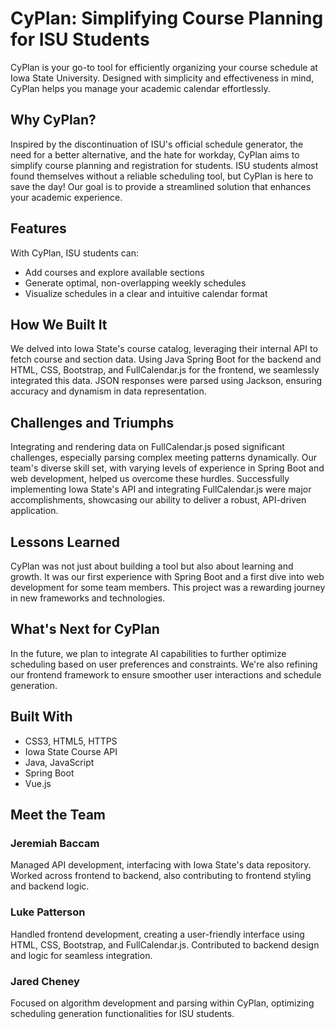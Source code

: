 # CyPlan: Simplifying Course Planning for ISU Students

CyPlan is your go-to tool for efficiently organizing your course schedule at Iowa State University. Designed with simplicity and effectiveness in mind, CyPlan helps you manage your academic calendar effortlessly.

## Why CyPlan?

Inspired by the discontinuation of ISU's official schedule generator, the need for a better alternative, and the hate for workday, CyPlan aims to simplify course planning and registration for students. ISU students almost found themselves without a reliable scheduling tool, but CyPlan is here to save the day! Our goal is to provide a streamlined solution that enhances your academic experience.

## Features

With CyPlan, ISU students can:

- Add courses and explore available sections
- Generate optimal, non-overlapping weekly schedules
- Visualize schedules in a clear and intuitive calendar format

## How We Built It

We delved into Iowa State's course catalog, leveraging their internal API to fetch course and section data. Using Java Spring Boot for the backend and HTML, CSS, Bootstrap, and FullCalendar.js for the frontend, we seamlessly integrated this data. JSON responses were parsed using Jackson, ensuring accuracy and dynamism in data representation.

## Challenges and Triumphs

Integrating and rendering data on FullCalendar.js posed significant challenges, especially parsing complex meeting patterns dynamically. Our team's diverse skill set, with varying levels of experience in Spring Boot and web development, helped us overcome these hurdles. Successfully implementing Iowa State's API and integrating FullCalendar.js were major accomplishments, showcasing our ability to deliver a robust, API-driven application.

## Lessons Learned

CyPlan was not just about building a tool but also about learning and growth. It was our first experience with Spring Boot and a first dive into web development for some team members. This project was a rewarding journey in new frameworks and technologies.

## What's Next for CyPlan

In the future, we plan to integrate AI capabilities to further optimize scheduling based on user preferences and constraints. We're also refining our frontend framework to ensure smoother user interactions and schedule generation.

## Built With

- CSS3, HTML5, HTTPS
- Iowa State Course API
- Java, JavaScript
- Spring Boot
- Vue.js 

## Meet the Team

### Jeremiah Baccam
Managed API development, interfacing with Iowa State's data repository. Worked across frontend to backend, also contributing to frontend styling and backend logic.

### Luke Patterson
Handled frontend development, creating a user-friendly interface using HTML, CSS, Bootstrap, and FullCalendar.js. Contributed to backend design and logic for seamless integration.

### Jared Cheney
Focused on algorithm development and parsing within CyPlan, optimizing scheduling generation functionalities for ISU students.

